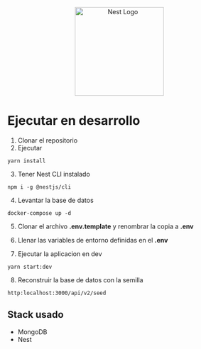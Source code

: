 <p align="center">
  <a href="http://nestjs.com/" target="blank"><img src="https://nestjs.com/img/logo-small.svg" width="200" alt="Nest Logo" /></a>
</p>

# Ejecutar en desarrollo

1. Clonar el repositorio
2. Ejecutar
```
yarn install
```
3. Tener Nest CLI instalado
```
npm i -g @nestjs/cli
```

4. Levantar la base de datos
```
docker-compose up -d
```
5. Clonar  el archivo __.env.template__ y renombrar la copia a __.env__

6. Llenar las variables de entorno definidas en el __.env__ 

7. Ejecutar la aplicacion en dev 

```
yarn start:dev
```

8. Reconstruir la base de datos con la semilla
```
http:localhost:3000/api/v2/seed
```




## Stack usado
* MongoDB
* Nest